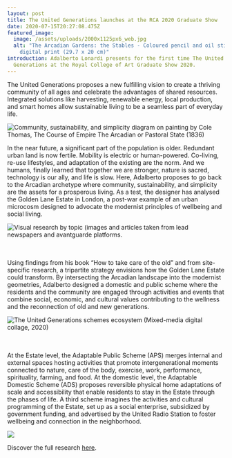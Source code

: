 ```yaml
---
layout: post
title: The United Generations launches at the RCA 2020 Graduate Show
date: 2020-07-15T20:27:08.475Z
featured_image:
  image: /assets/uploads/2000x1125px6_web.jpg
  alt: "The Arcadian Gardens: the Stables - Coloured pencil and oil stick on
    digital print (29.7 x 20 cm)"
introduction: Adalberto Lonardi presents for the first time The United
  Generations at the Royal College of Art Graduate Show 2020.
---
```

The United Generations proposes a new fulfilling vision to create a thriving community of all ages and celebrate the advantages of shared resources. Integrated solutions like harvesting, renewable energy, local production, and smart homes allow sustainable living to be a seamless part of everyday life.

![Community, sustainability, and simplicity diagram on painting by Cole Thomas, The Course of Empire The Arcadian or Pastoral State (1836)](/assets/uploads/arcadiaintro.jpg "Community, sustainability, and simplicity diagram on painting by Cole Thomas, The Course of Empire The Arcadian or Pastoral State (1836)")



In the near future, a significant part of the population is older. Redundant urban land is now fertile. Mobility is electric or human-powered. Co-living, re-use lifestyles, and adaptation of the existing are the norm. And we humans, finally learned that together we are stronger, nature is sacred, technology is our ally, and life is slow. Here, Adalberto proposes to go back to the Arcadian archetype where community, sustainability, and simplicity are the assets for a prosperous living. As a test, the designer has analysed the Golden Lane Estate in London, a post-war example of an urban microcosm designed to advocate the modernist principles of wellbeing and social living.

![Visual research by topic (images and articles taken from lead newspapers and avantguarde platforms.](/assets/uploads/research1.jpg "Visual research by topic (images and articles taken from lead newspapers and avantguarde platforms.")

\
\
Using findings from his book “How to take care of the old” and from site-specific research, a tripartite strategy envisions how the Golden Lane Estate could transform. By intersecting the Arcadian landscape into the modernist geometries, Adalberto designed a domestic and public scheme where the residents and the community are engaged through activities and events that combine social, economic, and cultural values contributing to the wellness and the reconnection of old and new generations.

![The United Generations schemes ecosystem (Mixed-media digital collage, 2020)](/assets/uploads/the-united-generations_2020-diagrams3.jpg "The United Generations schemes ecosystem (Mixed-media digital collage, 2020)")

\
\
At the Estate level, the Adaptable Public Scheme (APS) merges internal and external spaces hosting activities that promote intergenerational moments connected to nature, care of the body, exercise, work, performance, spirituality, farming, and food. At the domestic level, the Adaptable Domestic Scheme (ADS) proposes reversible physical home adaptations of scale and accessibility that enable residents to stay in the Estate through the phases of life. A third scheme imagines the activities and cultural programming of the Estate, set up as a social enterprise, subsidized by government funding, and advertised by the United Radio Station to foster wellbeing and connection in the neighborhood.

![](/assets/uploads/5effa7aab9875c4cff04d8d6-50602-resize-1920-2560.jpeg)

Discover the full research [here](https://www.theunitedgenerations.com/research).